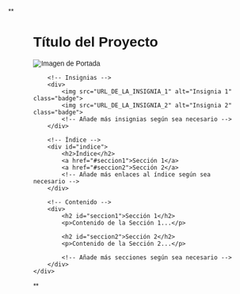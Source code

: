**<!DOCTYPE html>
<html lang="es">
<head>
    <meta charset="UTF-8">
    <title>Título del Proyecto</title>
    <!-- Puedes agregar estilos CSS aquí o en un archivo externo -->
    <style>
        body {
            font-family: Arial, sans-serif;
        }
        .container {
            width: 80%;
            margin: 0 auto;
        }
        .badge {
            margin-right: 5px;
        }
        #indice a {
            display: block;
            margin: 10px 0;
        }
    </style>
</head>
<body>
    <div class="container">
        <!-- Título e imagen de portada -->
        <h1>Título del Proyecto</h1>
        <img src="URL_DE_LA_IMAGEN_DE_PORTADA" alt="Imagen de Portada">

        <!-- Insignias -->
        <div>
            <img src="URL_DE_LA_INSIGNIA_1" alt="Insignia 1" class="badge">
            <img src="URL_DE_LA_INSIGNIA_2" alt="Insignia 2" class="badge">
            <!-- Añade más insignias según sea necesario -->
        </div>

        <!-- Índice -->
        <div id="indice">
            <h2>Índice</h2>
            <a href="#seccion1">Sección 1</a>
            <a href="#seccion2">Sección 2</a>
            <!-- Añade más enlaces al índice según sea necesario -->
        </div>

        <!-- Contenido -->
        <div>
            <h2 id="seccion1">Sección 1</h2>
            <p>Contenido de la Sección 1...</p>
            
            <h2 id="seccion2">Sección 2</h2>
            <p>Contenido de la Sección 2...</p>

            <!-- Añade más secciones según sea necesario -->
        </div>
    </div>
</body>
</html>**

<!--
**Nelsonparraarce/nelsonparraarce** is a ✨ _special_ ✨ repository because its `README.md` (this file) appears on your GitHub profile.

Here are some ideas to get you started:

- 🔭 I’m currently working on ...
- 🌱 I’m currently learning ...
- 👯 I’m looking to collaborate on ...
- 🤔 I’m looking for help with ...
- 💬 Ask me about ...
- 📫 How to reach me: ...
- 😄 Pronouns: ...
- ⚡ Fun fact: ...
-->
